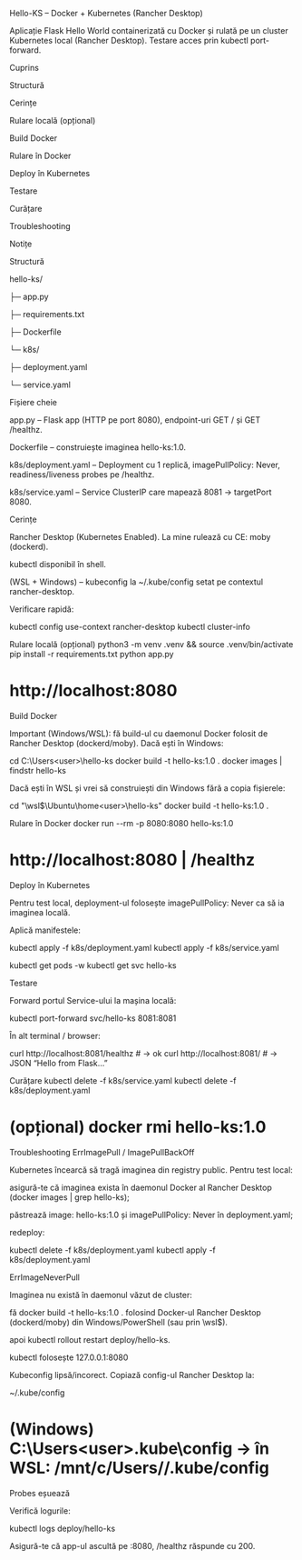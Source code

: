 Hello-KS – Docker + Kubernetes (Rancher Desktop)

Aplicație Flask Hello World containerizată cu Docker și rulată pe un cluster Kubernetes local (Rancher Desktop).
Testare acces prin kubectl port-forward.

Cuprins

Structură

Cerințe

Rulare locală (opțional)

Build Docker

Rulare în Docker

Deploy în Kubernetes

Testare

Curățare

Troubleshooting

Notițe

Structură

hello-ks/

├─ app.py

├─ requirements.txt

├─ Dockerfile

└─ k8s/

   ├─ deployment.yaml
   
   └─ service.yaml

Fișiere cheie

app.py – Flask app (HTTP pe port 8080), endpoint-uri GET / și GET /healthz.

Dockerfile – construiește imaginea hello-ks:1.0.

k8s/deployment.yaml – Deployment cu 1 replică, imagePullPolicy: Never, readiness/liveness probes pe /healthz.

k8s/service.yaml – Service ClusterIP care mapează 8081 -> targetPort 8080.

Cerințe

Rancher Desktop (Kubernetes Enabled). La mine rulează cu CE: moby (dockerd).

kubectl disponibil în shell.

(WSL + Windows) – kubeconfig la ~/.kube/config setat pe contextul rancher-desktop.

Verificare rapidă:

kubectl config use-context rancher-desktop
kubectl cluster-info

Rulare locală (opțional)
python3 -m venv .venv && source .venv/bin/activate
pip install -r requirements.txt
python app.py
# http://localhost:8080

Build Docker

Important (Windows/WSL): fă build-ul cu daemonul Docker folosit de Rancher Desktop (dockerd/moby).
Dacă ești în Windows:

cd C:\Users\<user>\hello-ks
docker build -t hello-ks:1.0 .
docker images | findstr hello-ks


Dacă ești în WSL și vrei să construiești din Windows fără a copia fișierele:

cd "\\wsl$\Ubuntu\home\<user>\hello-ks"
docker build -t hello-ks:1.0 .

Rulare în Docker
docker run --rm -p 8080:8080 hello-ks:1.0
# http://localhost:8080  |  /healthz

Deploy în Kubernetes

Pentru test local, deployment-ul folosește imagePullPolicy: Never ca să ia imaginea locală.

Aplică manifestele:

kubectl apply -f k8s/deployment.yaml
kubectl apply -f k8s/service.yaml

kubectl get pods -w
kubectl get svc hello-ks

Testare

Forward portul Service-ului la mașina locală:

kubectl port-forward svc/hello-ks 8081:8081


În alt terminal / browser:

curl http://localhost:8081/healthz   # → ok
curl http://localhost:8081/          # → JSON “Hello from Flask…”

Curățare
kubectl delete -f k8s/service.yaml
kubectl delete -f k8s/deployment.yaml
# (opțional) docker rmi hello-ks:1.0

Troubleshooting
ErrImagePull / ImagePullBackOff

Kubernetes încearcă să tragă imaginea din registry public. Pentru test local:

asigură-te că imaginea exista în daemonul Docker al Rancher Desktop (docker images | grep hello-ks);

păstrează image: hello-ks:1.0 și imagePullPolicy: Never în deployment.yaml;

redeploy:

kubectl delete -f k8s/deployment.yaml
kubectl apply  -f k8s/deployment.yaml

ErrImageNeverPull

Imaginea nu există în daemonul văzut de cluster:

fă docker build -t hello-ks:1.0 . folosind Docker-ul Rancher Desktop (dockerd/moby) din Windows/PowerShell (sau prin \\wsl$).

apoi kubectl rollout restart deploy/hello-ks.

kubectl folosește 127.0.0.1:8080

Kubeconfig lipsă/incorect. Copiază config-ul Rancher Desktop la:

~/.kube/config
# (Windows) C:\Users\<user>\.kube\config   → în WSL: /mnt/c/Users/<user>/.kube/config

Probes eșuează

Verifică logurile:

kubectl logs deploy/hello-ks


Asigură-te că app-ul ascultă pe :8080, /healthz răspunde cu 200.
